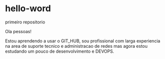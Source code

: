 # hello-word
primeiro repositorio

Ola pessoas!

Estou aprendendo a usar o GIT_HUB, sou profissional com larga experiencia na area de suporte tecnico e administracao de redes mas agora estou estudando um pouco de desenvolvimento e DEVOPS.
